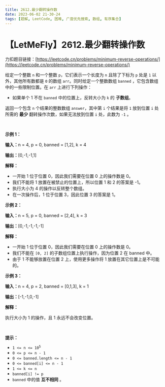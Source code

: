 ```yaml
---
title: 2612.最少翻转操作数
date: 2023-06-02 21-30-24
tags: [题解, LeetCode, 困难, 广度优先搜索, 数组, 有序集合]
---
```


# 【LetMeFly】2612.最少翻转操作数

力扣题目链接：[https://leetcode.cn/problems/minimum-reverse-operations/](https://leetcode.cn/problems/minimum-reverse-operations/)

<p>给定一个整数&nbsp;<code>n</code>&nbsp;和一个整数&nbsp;<code>p</code>，它们表示一个长度为 <code>n</code> 且除了下标为&nbsp;<code>p</code>&nbsp;处是 <code>1</code>&nbsp;以外，其他所有数都是 <code>0</code>&nbsp;的数组&nbsp;<code>arr</code>。同时给定一个整数数组&nbsp;<code>banned</code>&nbsp;，它包含数组中的一些限制位置。在&nbsp;<code>arr</code>&nbsp;上进行下列操作：</p>

<ul>
	<li>如果单个 1 不在&nbsp;<code>banned</code>&nbsp;中的位置上，反转大小为 <code>k</code> 的 <strong><span data-keyword="subarray-nonempty">子数组</span></strong>。</li>
</ul>

<p>返回一个包含&nbsp;<code>n</code>&nbsp;个结果的整数数组&nbsp;<code>answer</code>，其中第&nbsp;<code>i</code>&nbsp;个结果是将&nbsp;<code>1</code>&nbsp;放到位置&nbsp;<code>i</code>&nbsp;处所需的&nbsp;<strong>最少</strong>&nbsp;翻转操作次数，如果无法放到位置&nbsp;<code>i</code>&nbsp;处，此数为&nbsp;<code>-1</code>&nbsp;。</p>

<p>&nbsp;</p>

<p><strong class="example">示例 1：</strong></p>

<div class="example-block">
<p><span class="example-io"><b>输入：</b>n = 4, p = 0, banned = [1,2], k = 4</span></p>

<p><span class="example-io"><b>输出：</b>[0,-1,-1,1]</span></p>

<p><strong>解释：</strong></p>

<ul>
	<li>一开始 1 位于位置 0，因此我们需要在位置 0 上的操作数是 0。</li>
	<li>我们不能将 1 放置在被禁止的位置上，所以位置 1 和 2 的答案是 -1。</li>
	<li>执行大小为 4 的操作以反转整个数组。</li>
	<li>在一次操作后，1 位于位置 3，因此位置 3 的答案是 1。</li>
</ul>
</div>

<p><strong class="example">示例 2：</strong></p>

<div class="example-block">
<p><span class="example-io"><b>输入：</b>n = 5, p = 0, banned = [2,4], k = 3</span></p>

<p><span class="example-io"><b>输出：</b>[0,-1,-1,-1,-1]</span></p>

<p><b>解释：</b></p>

<ul>
	<li>一开始 1 位于位置 0，因此我们需要在位置 0 上的操作数是 0。</li>
	<li>我们不能在&nbsp;<code>[0, 2]</code>&nbsp;的子数组位置上执行操作，因为位置 2 在 banned 中。</li>
	<li>由于 1 不能够放置在位置 2 上，使用更多操作将 1 放置在其它位置上是不可能的。</li>
</ul>
</div>

<p><strong class="example">示例 3：</strong></p>

<div class="example-block">
<p><span class="example-io"><b>输入：</b>n = 4, p = 2, banned = [0,1,3], k = 1</span></p>

<p><span class="example-io"><b>输出：</b>[-1,-1,0,-1]</span></p>

<p><strong>解释：</strong></p>

<p>执行大小为 1 的操作，且 1 永远不会改变位置。</p>
</div>

<p>&nbsp;</p>

<p><strong>提示：</strong></p>

<ul>
	<li><code>1 &lt;= n &lt;= 10<sup>5</sup></code></li>
	<li><code>0 &lt;= p &lt;= n - 1</code></li>
	<li><code>0 &lt;= banned.length &lt;= n - 1</code></li>
	<li><code>0 &lt;= banned[i] &lt;= n - 1</code></li>
	<li><code>1 &lt;= k &lt;= n&nbsp;</code></li>
	<li><code>banned[i] != p</code></li>
	<li><code>banned</code>&nbsp;中的值 <strong>互不相同</strong>&nbsp;。</li>
</ul>


    